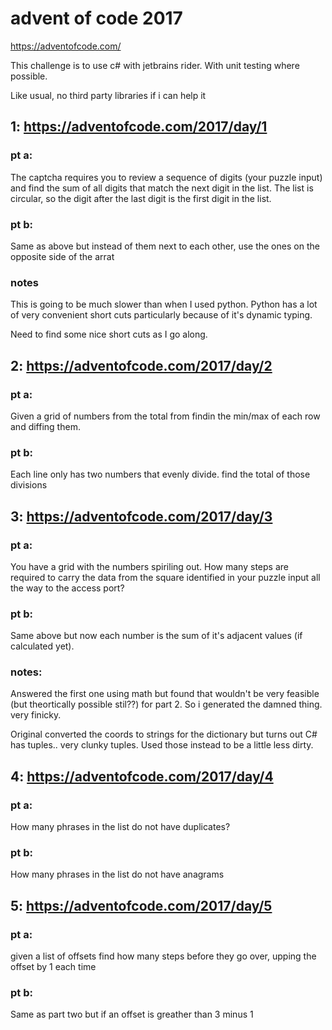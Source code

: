 # advent of code 2017

https://adventofcode.com/

This challenge is to use c# with jetbrains rider. With unit testing where possible.

Like usual, no third party libraries if i can help it

## 1: https://adventofcode.com/2017/day/1

### pt a:

The captcha requires you to review a sequence of digits (your puzzle input) and find the sum of all digits that match the next digit in the list. The list is circular, so the digit after the last digit is the first digit in the list.

### pt b:

Same as above but instead of them next to each other, use the ones on the opposite side of the arrat

### notes
This is going to be much slower than when I used python. Python has a lot of very convenient short cuts particularly because of it's dynamic typing. 

Need to find some nice short cuts as I go along. 


## 2: https://adventofcode.com/2017/day/2

### pt a:

Given a grid of numbers from the total from findin the min/max of each row and diffing them.

### pt b:

Each line only has two numbers that evenly divide. find the total of those divisions

## 3: https://adventofcode.com/2017/day/3

### pt a:

You have a grid with the numbers spiriling out. How many steps are required to carry the data from the square identified in your puzzle input all the way to the access port?

### pt b:

Same above but now each number is the sum of it's adjacent values (if calculated yet).

### notes:
Answered the first one using math but found that wouldn't be very feasible (but theortically possible stil??) for part 2. So i generated the damned thing. very finicky.

Original converted the coords to strings for the dictionary but turns out C# has tuples.. very clunky tuples. Used those instead to be a little less dirty.

## 4: https://adventofcode.com/2017/day/4

### pt a:

How many phrases in the list do not have duplicates?

### pt b:

How many phrases in the list do not have anagrams

## 5: https://adventofcode.com/2017/day/5

### pt a:

given a list of offsets find how many steps before they go over, upping the offset by 1 each time

### pt b:

Same as part two but if an offset is greather than 3 minus 1 
